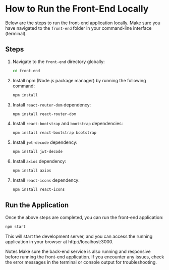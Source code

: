 # How to Run the Front-End Locally

Below are the steps to run the front-end application locally. Make sure you have navigated to the `front-end` folder in your command-line interface (terminal).

## Steps

1. Navigate to the `front-end` directory globally:

    ```bash
    cd front-end
    ```

2. Install npm (Node.js package manager) by running the following command:

    ```bash
    npm install
    ```

3. Install `react-router-dom` dependency:

    ```bash
    npm install react-router-dom
    ```

4. Install `react-bootstrap` and `bootstrap` dependencies:

    ```bash
    npm install react-bootstrap bootstrap
    ```

5. Install `jwt-decode` dependency:

    ```bash
    npm install jwt-decode
    ```
 6. Install `axios` dependency:

    ```bash
    npm install axios
    ```   
7. Install `react-icons` dependency:
    ```bash
    npm install react-icons
    ```
## Run the Application

Once the above steps are completed, you can run the front-end application:

```bash
npm start
```

This will start the development server, and you can access the running application in your browser at http://localhost:3000.

Notes
Make sure the back-end service is also running and responsive before running the front-end application.
If you encounter any issues, check the error messages in the terminal or console output for troubleshooting.
